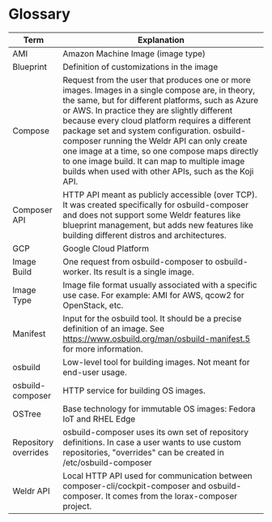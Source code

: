 # Glossary

| Term                 | Explanation                                                  |
| -------------------- | ------------------------------------------------------------ |
| AMI                  | Amazon Machine Image (image type)                            |
| Blueprint            | Definition of customizations in the image                    |
| Compose              | Request from the user that produces one or more images. Images in a single compose are, in theory, the same, but for different platforms, such as Azure or AWS. In practice they are slightly different because every cloud platform requires a different package set and system configuration. osbuild-composer running the Weldr API can only create one image at a time, so one compose maps directly to one image build. It can map to multiple image builds when used with other APIs, such as the Koji API. |
| Composer API         | HTTP API meant as publicly accessible (over TCP). It was created specifically for osbuild-composer and does not support some Weldr features like blueprint management, but adds new features like building different distros and architectures. |
| GCP                  | Google Cloud Platform |
| Image Build          | One request from osbuild-composer to osbuild-worker. Its result is a single image. |
| Image Type           | Image file format usually associated with a specific use case. For example: AMI for AWS, qcow2 for OpenStack, etc. |
| Manifest             | Input for the osbuild tool. It should be a precise definition of an image. See https://www.osbuild.org/man/osbuild-manifest.5 for more information. |
| osbuild              | Low-level tool for building images. Not meant for end-user usage. |
| osbuild-composer     | HTTP service for building OS images.                         |
| OSTree               | Base technology for immutable OS images: Fedora IoT and RHEL Edge |
| Repository overrides | osbuild-composer uses its own set of repository definitions. In case a user wants to use custom repositories, "overrides" can be created in /etc/osbuild-composer |
| Weldr API            | Local HTTP API used for communication between composer-cli/cockpit-composer and osbuild-composer. It comes from the lorax-composer project. |
